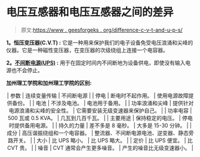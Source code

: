 # 电压互感器和电压互感器之间的差异

> 原文:[https://www . geesforgeks . org/difference-c-v-t-and-u-p-s/](https://www.geeksforgeeks.org/difference-between-c-v-t-and-u-p-s/)

**1。恒压变压器(C.V.T) :**
它是一种用来保护我们的电子设备免受电压浪涌和尖峰的仪器。它是一种磁性变压器，在变压器的次级绕组上连接一个电容器。

**2。[不间断电源(UPS)](https://www.geeksforgeeks.org/ups-full-form/) :**
用于在固定时间内不间断地为设备供电，即使没有输入电源也不会停止。

**加州理工学院和加州理工学院的区别:**

<center>

| 参数 | 连续变量传输 | 不间断电源 |
| 停电 | 断电时不起作用。 | 使用电源故障提供备份。 |
| 电池 | 不涉及电池。 | 电池用于备用。 |
| 功率浪涌和尖峰 | 提供针对电源浪涌和尖峰的安全性。 | 它需要安装无级变速器来保护自己。 |
| 功率电容 | 500 瓦或 0.5 KVA。 | 几瓦到几百千瓦。 |
| 主要用途 | 保持稳定的电压。 | 停电时提供备用电源。 |
| 持久的力量 | 差不多是 8 毫秒。 | 大多是 15-30 分钟。 |
| 成分 | 高压谐振绕组和一个电容器。 | 整流器、不间断电源电池、逆变器、静态旁路开关。 |
| 大小 | 比 UPS 略小。 | 比 UPS 略大。 |
| 定价 | 比 UPS 便宜。 | 比 CVT 贵。 |
| 噪音 | CVT 通常会产生更多噪音。 | 产生的噪音比无级变速器小。 |

</center>